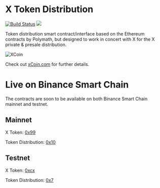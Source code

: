 # X Token Distribution

[![Build Status](https://travis-ci.org/PolymathNetwork/polymath-token-distribution.svg?branch=master)](https://travis-ci.org/PolymathNetwork/polymath-token-distribution) <a href="https://t.me/polymathnetwork" target="_blank"><img src="https://img.shields.io/badge/50k+-telegram-blue.svg"></a>

Token distribution smart contract/interface based on the Ethereum contracts by Polymath, but designed to work in concert with X for the X private & presale distribution.

![XCoin](Polymath.png)

Check out [xCoin.com](https://xcoin.com) for further details.

# Live on Binance Smart Chain

The contracts are soon to be available on both Binance Smart Chain mainnet and testnet.

## Mainnet
X Token: [0x99](https://bscscan.com/address/0x99)

Token Distribution: [0x10](https://bscscan.com/address/0x10)

## Testnet

X Token: [0xcx](https://testnet.bscscan.com/address/0xcx#code)

Token Distribution: [0x7](https://testnet.bscscan.com/address/0x7#code)
